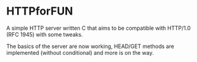 # HTTPforFUN 
A simple HTTP server written C that aims to be compatible with HTTP/1.0 (RFC 1945) with some tweaks. 

The basics of the server are now working, HEAD/GET methods are implemented (without conditional) and more is on the way.
